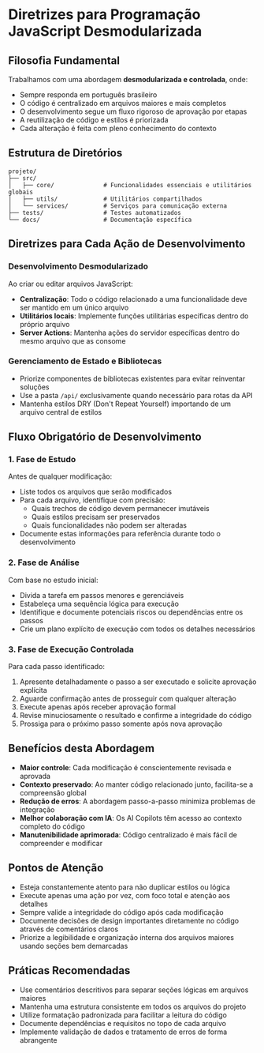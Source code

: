# Diretrizes para Programação JavaScript Desmodularizada

## Filosofia Fundamental

Trabalhamos com uma abordagem **desmodularizada e controlada**, onde:

* Sempre responda em português brasileiro
* O código é centralizado em arquivos maiores e mais completos
* O desenvolvimento segue um fluxo rigoroso de aprovação por etapas
* A reutilização de código e estilos é priorizada
* Cada alteração é feita com pleno conhecimento do contexto

## Estrutura de Diretórios

```
projeto/
├── src/
│   ├── core/              # Funcionalidades essenciais e utilitários globais
│   ├── utils/             # Utilitários compartilhados
│   └── services/          # Serviços para comunicação externa
├── tests/                 # Testes automatizados
└── docs/                  # Documentação específica
```

## Diretrizes para Cada Ação de Desenvolvimento

### Desenvolvimento Desmodularizado

Ao criar ou editar arquivos JavaScript:

* **Centralização**: Todo o código relacionado a uma funcionalidade deve ser mantido em um único arquivo
* **Utilitários locais**: Implemente funções utilitárias específicas dentro do próprio arquivo
* **Server Actions**: Mantenha ações do servidor específicas dentro do mesmo arquivo que as consome

### Gerenciamento de Estado e Bibliotecas

* Priorize componentes de bibliotecas existentes para evitar reinventar soluções
* Use a pasta `/api/` exclusivamente quando necessário para rotas da API
* Mantenha estilos DRY (Don't Repeat Yourself) importando de um arquivo central de estilos

## Fluxo Obrigatório de Desenvolvimento

### 1. Fase de Estudo

Antes de qualquer modificação:

* Liste todos os arquivos que serão modificados
* Para cada arquivo, identifique com precisão:
  * Quais trechos de código devem permanecer imutáveis
  * Quais estilos precisam ser preservados
  * Quais funcionalidades não podem ser alteradas
* Documente estas informações para referência durante todo o desenvolvimento

### 2. Fase de Análise

Com base no estudo inicial:

* Divida a tarefa em passos menores e gerenciáveis
* Estabeleça uma sequência lógica para execução
* Identifique e documente potenciais riscos ou dependências entre os passos
* Crie um plano explícito de execução com todos os detalhes necessários

### 3. Fase de Execução Controlada

Para cada passo identificado:

1. Apresente detalhadamente o passo a ser executado e solicite aprovação explícita
2. Aguarde confirmação antes de prosseguir com qualquer alteração
3. Execute apenas após receber aprovação formal
4. Revise minuciosamente o resultado e confirme a integridade do código
5. Prossiga para o próximo passo somente após nova aprovação

## Benefícios desta Abordagem

* **Maior controle**: Cada modificação é conscientemente revisada e aprovada
* **Contexto preservado**: Ao manter código relacionado junto, facilita-se a compreensão global
* **Redução de erros**: A abordagem passo-a-passo minimiza problemas de integração
* **Melhor colaboração com IA**: Os AI Copilots têm acesso ao contexto completo do código
* **Manutenibilidade aprimorada**: Código centralizado é mais fácil de compreender e modificar

## Pontos de Atenção

* Esteja constantemente atento para não duplicar estilos ou lógica
* Execute apenas uma ação por vez, com foco total e atenção aos detalhes
* Sempre valide a integridade do código após cada modificação
* Documente decisões de design importantes diretamente no código através de comentários claros
* Priorize a legibilidade e organização interna dos arquivos maiores usando seções bem demarcadas

## Práticas Recomendadas

* Use comentários descritivos para separar seções lógicas em arquivos maiores
* Mantenha uma estrutura consistente em todos os arquivos do projeto
* Utilize formatação padronizada para facilitar a leitura do código    
* Documente dependências e requisitos no topo de cada arquivo
* Implemente validação de dados e tratamento de erros de forma abrangente
